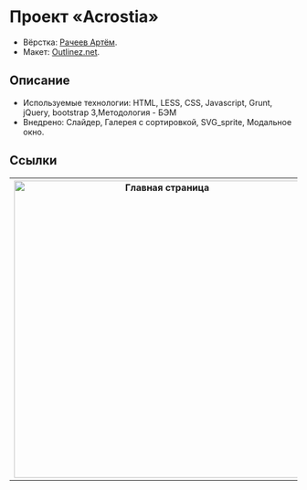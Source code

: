 # Проект «Acrostia»

* Вёрстка: [Рачеев Артём](https://github.com/cannaxus).
* Макет: [Outlinez.net](http://www.outlinez.net/).

## Описание

* Используемые технологии: HTML, LESS, CSS, Javascript, Grunt, jQuery, bootstrap 3,Методология - БЭМ
* Внедрено: Слайдер, Галерея с сортировкой, SVG_sprite, Модальное окно.

## Ссылки

<table>
  <tr>
   
  <th><a href="https://cannaxus.github.io/Acrostia/" target="_blank">
        <img src="https://raw.githubusercontent.com/Cannaxus/Acrostia/master/img/preview_acrostia.jpg" width="520" alt="Главная страница">
      </a></th>
  </tr>
</table>

